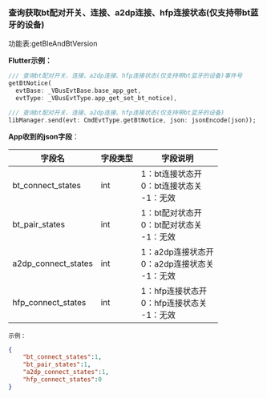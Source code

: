 ### 查询获取bt配对开关、连接、a2dp连接、hfp连接状态(仅支持带bt蓝牙的设备)


功能表:getBleAndBtVersion

**Flutter示例：**

```dart
/// 查询bt配对开关、连接、a2dp连接、hfp连接状态(仅支持带bt蓝牙的设备)事件号
getBtNotice(
  evtBase: _VBusEvtBase.base_app_get,
  evtType: _VBusEvtType.app_get_set_bt_notice),

/// 查询bt配对开关、连接、a2dp连接、hfp连接状态(仅支持带bt蓝牙的设备)
libManager.send(evt: CmdEvtType.getBtNotice, json: jsonEncode(json));
```



**App收到的json字段**：

| 字段名              | 字段类型 | 字段说明                                               |
| ------------------- | -------- | ------------------------------------------------------ |
| bt_connect_states   | int      | 1：bt连接状态开<br />0：bt连接状态关<br />-1：无效     |
| bt_pair_states      | int      | 1：bt配对状态开<br />0：bt配对状态关<br />-1：无效     |
| a2dp_connect_states | int      | 1：a2dp连接状态开<br />0：a2dp连接状态关<br />-1：无效 |
| hfp_connect_states  | int      | 1：hfp连接状态开<br />0：hfp连接状态关<br />-1：无效   |


`示例：`

```json
{
    "bt_connect_states":1,
    "bt_pair_states":1,
    "a2dp_connect_states":1,
    "hfp_connect_states":0
}
```
